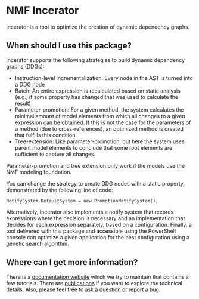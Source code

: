 # NMF Incerator

Incerator is a tool to optimize the creation of dynamic dependency graphs.

## When should I use this package?

Incerator supports the following strategies to build dynamic dependency graphs (DDGs):

- Instruction-level incrementalization: Every node in the AST is turned into a DDG node
- Batch: An entire expression is recalculated based on static analysis (e.g., if some property has changed that was used to calculate the result)
- Parameter-promotion: For a given method, the system calculates the minimal amount of model elements from which all changes to a given expression can be obtained. If this is not the case for the parameters of a method (due to cross-references), an optimized method is created that fulfills this condition.
- Tree-extension: Like parameter-promotion, but here the system uses parent model elements to conclude that some root elements are sufficient to capture all changes.

Parameter-promotion and tree extension only work if the models use the NMF modeling foundation. 

You can change the strategy to create DDG nodes with a static property, demonstrated by the following line of code:

```
NotifySystem.DefaultSystem = new PromotionNotifySystem();
```

Alternatively, Incerator also implements a notify system that records expressions where the decision is necessary and an implementation that decides
for each expression separately, based on a configuration. Finally, a tool delivered with this package and accessible using the PowerShell console
can optimize a given application for the best configuration using a genetic search algorithm.

## Where can I get more information?

There is a [documentation website](https://nmfcode.github.io/) which we try to maintain that contains a few tutorials. 
There are [publications](https://nmfcode.github.io/publications/index.html) if you want to explore the technical details.
Also, please feel free to [ask a question or report a bug](https://github.com/NMFCode/NMF/issues).
